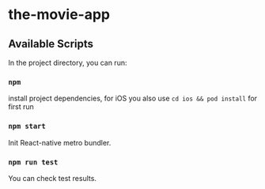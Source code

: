 # the-movie-app

## Available Scripts

In the project directory, you can run:

### `npm`
install project dependencies, for iOS you also use `cd ios && pod install` for first run


### `npm start`
Init React-native metro bundler.

### `npm run test`
You can check test results.
